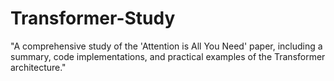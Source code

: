 # Transformer-Study
"A comprehensive study of the 'Attention is All You Need' paper, including a summary, code implementations, and practical examples of the Transformer architecture."
